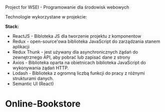 Project for WSEI - Programowanie dla środowisk webowych

Technologie wykorzystane w projekcie:

**Stack:**

* ReactJS - Bibloteka JS dla tworzenie projektu z komponentow 
* Redux - open-source'owa biblioteka JavaScript do zarządzania stanem aplikacji
* Redux Thunk -  jest używany dla asynchronicznych żądań do zewnętrznego API, aby pobrać lub zapisać dane z strony
* Axios - Biblioteka oparta na obietnicach biblioteka JavaScript do wykonywania żądań HTTP.
* Lodash - Biblioteka z ogromną liczbą funkcji do pracy z różnymi strukturami danych.
* Semantic UI (React)
# Online-Bookstore

